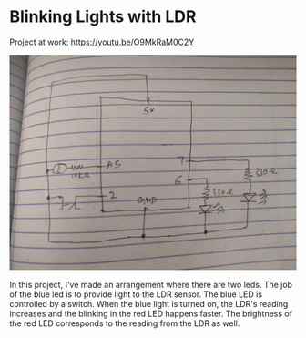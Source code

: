 # Blinking Lights with LDR

Project at work: https://youtu.be/O9MkRaM0C2Y

![](schematic.jpg)

In this project, I've made an arrangement where there are two leds. The job of the blue led is to provide light to the LDR sensor. The blue LED is controlled by a switch. When the blue light is turned on, the LDR's reading increases and the blinking in the red LED happens faster. The brightness of the red LED corresponds to the reading from the LDR as well.
